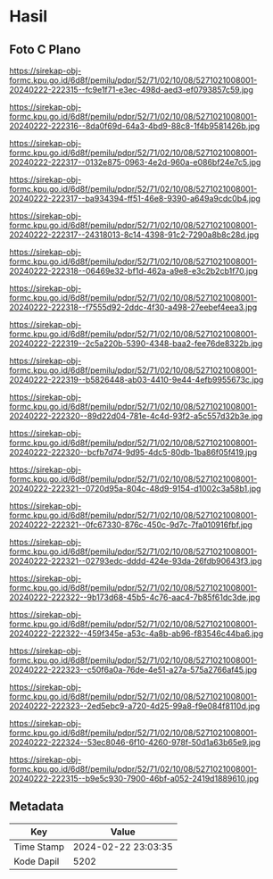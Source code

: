 # Hasil

## Foto C Plano

https://sirekap-obj-formc.kpu.go.id/6d8f/pemilu/pdpr/52/71/02/10/08/5271021008001-20240222-222315--fc9e1f71-e3ec-498d-aed3-ef0793857c59.jpg

https://sirekap-obj-formc.kpu.go.id/6d8f/pemilu/pdpr/52/71/02/10/08/5271021008001-20240222-222316--8da0f69d-64a3-4bd9-88c8-1f4b9581426b.jpg

https://sirekap-obj-formc.kpu.go.id/6d8f/pemilu/pdpr/52/71/02/10/08/5271021008001-20240222-222317--0132e875-0963-4e2d-960a-e086bf24e7c5.jpg

https://sirekap-obj-formc.kpu.go.id/6d8f/pemilu/pdpr/52/71/02/10/08/5271021008001-20240222-222317--ba934394-ff51-46e8-9390-a649a9cdc0b4.jpg

https://sirekap-obj-formc.kpu.go.id/6d8f/pemilu/pdpr/52/71/02/10/08/5271021008001-20240222-222317--24318013-8c14-4398-91c2-7290a8b8c28d.jpg

https://sirekap-obj-formc.kpu.go.id/6d8f/pemilu/pdpr/52/71/02/10/08/5271021008001-20240222-222318--06469e32-bf1d-462a-a9e8-e3c2b2cb1f70.jpg

https://sirekap-obj-formc.kpu.go.id/6d8f/pemilu/pdpr/52/71/02/10/08/5271021008001-20240222-222318--f7555d92-2ddc-4f30-a498-27eebef4eea3.jpg

https://sirekap-obj-formc.kpu.go.id/6d8f/pemilu/pdpr/52/71/02/10/08/5271021008001-20240222-222319--2c5a220b-5390-4348-baa2-fee76de8322b.jpg

https://sirekap-obj-formc.kpu.go.id/6d8f/pemilu/pdpr/52/71/02/10/08/5271021008001-20240222-222319--b5826448-ab03-4410-9e44-4efb9955673c.jpg

https://sirekap-obj-formc.kpu.go.id/6d8f/pemilu/pdpr/52/71/02/10/08/5271021008001-20240222-222320--89d22d04-781e-4c4d-93f2-a5c557d32b3e.jpg

https://sirekap-obj-formc.kpu.go.id/6d8f/pemilu/pdpr/52/71/02/10/08/5271021008001-20240222-222320--bcfb7d74-9d95-4dc5-80db-1ba86f05f419.jpg

https://sirekap-obj-formc.kpu.go.id/6d8f/pemilu/pdpr/52/71/02/10/08/5271021008001-20240222-222321--0720d95a-804c-48d9-9154-d1002c3a58b1.jpg

https://sirekap-obj-formc.kpu.go.id/6d8f/pemilu/pdpr/52/71/02/10/08/5271021008001-20240222-222321--0fc67330-876c-450c-9d7c-7fa010916fbf.jpg

https://sirekap-obj-formc.kpu.go.id/6d8f/pemilu/pdpr/52/71/02/10/08/5271021008001-20240222-222321--02793edc-dddd-424e-93da-26fdb90643f3.jpg

https://sirekap-obj-formc.kpu.go.id/6d8f/pemilu/pdpr/52/71/02/10/08/5271021008001-20240222-222322--9b173d68-45b5-4c76-aac4-7b85f61dc3de.jpg

https://sirekap-obj-formc.kpu.go.id/6d8f/pemilu/pdpr/52/71/02/10/08/5271021008001-20240222-222322--459f345e-a53c-4a8b-ab96-f83546c44ba6.jpg

https://sirekap-obj-formc.kpu.go.id/6d8f/pemilu/pdpr/52/71/02/10/08/5271021008001-20240222-222323--c50f6a0a-76de-4e51-a27a-575a2766af45.jpg

https://sirekap-obj-formc.kpu.go.id/6d8f/pemilu/pdpr/52/71/02/10/08/5271021008001-20240222-222323--2ed5ebc9-a720-4d25-99a8-f9e084f8110d.jpg

https://sirekap-obj-formc.kpu.go.id/6d8f/pemilu/pdpr/52/71/02/10/08/5271021008001-20240222-222324--53ec8046-6f10-4260-978f-50d1a63b65e9.jpg

https://sirekap-obj-formc.kpu.go.id/6d8f/pemilu/pdpr/52/71/02/10/08/5271021008001-20240222-222315--b9e5c930-7900-46bf-a052-2419d1889610.jpg


## Metadata

| Key        | Value               |
| ---------- | ------------------- |
| Time Stamp | 2024-02-22 23:03:35 |
| Kode Dapil | 5202                |



